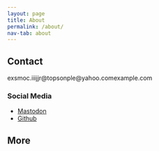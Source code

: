 ```yaml
---
layout: page
title: About
permalink: /about/
nav-tab: about
---
```




## Contact
<style>
span#3{color: pink;}
</style>
<span id="1">ex</span><span id="2">s</span><span id="3">moc.iiijjr@top<span id="4">son</span>ple<span id="5">@yahoo.com</span><span id="6">example.com</span>

### Social Media

- <a rel="me" href="https://mastodon.lol/@rjjiii">Mastodon</a>
- <a href="https://github.com/rjjiii">Github</a>
  
## More
  

  

